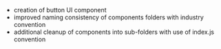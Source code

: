 - creation of button UI component
- improved naming consistency of components folders with industry convention
- additional cleanup of components into sub-folders with use of index.js convention